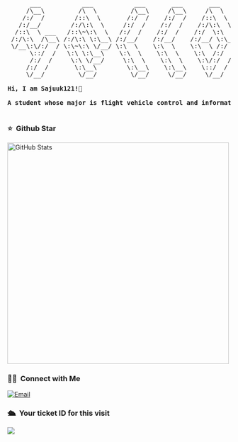 <pre>
      ___           ___           ___       ___       ___     
     /\__\         /\  \         /\__\     /\__\     /\  \    
    /:/  /        /::\  \       /:/  /    /:/  /    /::\  \   
   /:/__/        /:/\:\  \     /:/  /    /:/  /    /:/\:\  \  
  /::\  \ ___   /::\~\:\  \   /:/  /    /:/  /    /:/  \:\  \ 
 /:/\:\  /\__\ /:/\:\ \:\__\ /:/__/    /:/__/    /:/__/ \:\__\
 \/__\:\/:/  / \:\~\:\ \/__/ \:\  \    \:\  \    \:\  \ /:/  /
      \::/  /   \:\ \:\__\    \:\  \    \:\  \    \:\  /:/  / 
      /:/  /     \:\ \/__/     \:\  \    \:\  \    \:\/:/  /  
     /:/  /       \:\__\        \:\__\    \:\__\    \::/  /   
     \/__/         \/__/         \/__/     \/__/     \/__/    
     
<strong>Hi, I am Sajuuk121!👋 </strong>

<strong>A student whose major is flight vehicle control and information from China. </strong>

</pre> 


### ⭐️ &nbsp;Github Star

<img width="500px"  alt="GitHub Stats" src="https://github-readme-stats.vercel.app/api?username=Sajuuk121&count_private=true&show_icons=true"/>



### 🤝🏻 &nbsp;Connect with Me
<a href="mailto:sajuukming121@163"><img alt="Email" src="https://img.shields.io/badge/Email-sajuukming121@163.com-blue?style=flat-square&logo=gmail"></a>


### 🛳 &nbsp;Your ticket ID for this visit
<img src="https://profile-counter.glitch.me/Sajuuk121/count.svg" />
<!--
**Sajuuk121/Sajuuk121** is a ✨ _special_ ✨ repository because its `README.md` (this file) appears on your GitHub profile.

Here are some ideas to get you started:

- 🔭 I’m currently working on ...
- 🌱 I’m currently learning ...
- 👯 I’m looking to collaborate on ...
- 🤔 I’m looking for help with ...
- 💬 Ask me about ...
- 📫 How to reach me: ...
- 😄 Pronouns: ...
- ⚡ Fun fact: ...
-->
